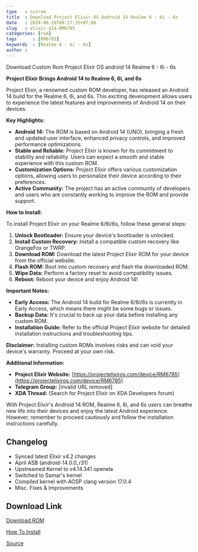```yaml
---
type   : cusrom
title  : Download Project Elixir OS Android 14 Realme 6 - 6i - 6s
date   : 2024-06-28T09:17:35+07:00
slug   : elixir-a14-RM6785
categories: [rom]
tags      : [RM6785]
keywords  : [Realme 6 - 6i - 6s]
author : 
---
```


Download Custom Rom Project Elixir OS android 14 Realme 6 - 6i - 6s

**Project Elixir Brings Android 14 to Realme 6, 6i, and 6s**

Project Elixir, a renowned custom ROM developer, has released an Android 14 build for the Realme 6, 6i, and 6s. This exciting development allows users to experience the latest features and improvements of Android 14 on their devices.

**Key Highlights:**

* **Android 14:** The ROM is based on Android 14 (UNO), bringing a fresh and updated user interface, enhanced privacy controls, and improved performance optimizations.
* **Stable and Reliable:** Project Elixir is known for its commitment to stability and reliability. Users can expect a smooth and stable experience with this custom ROM.
* **Customization Options:** Project Elixir offers various customization options, allowing users to personalize their device according to their preferences.
* **Active Community:** The project has an active community of developers and users who are constantly working to improve the ROM and provide support.

**How to Install:**

To install Project Elixir on your Realme 6/6i/6s, follow these general steps:

1. **Unlock Bootloader:** Ensure your device's bootloader is unlocked.
2. **Install Custom Recovery:** Install a compatible custom recovery like OrangeFox or TWRP.
3. **Download ROM:** Download the latest Project Elixir ROM for your device from the official website.
4. **Flash ROM:** Boot into custom recovery and flash the downloaded ROM.
5. **Wipe Data:** Perform a factory reset to avoid compatibility issues.
6. **Reboot:** Reboot your device and enjoy Android 14!

**Important Notes:**

* **Early Access:** The Android 14 build for Realme 6/6i/6s is currently in Early Access, which means there might be some bugs or issues.
* **Backup Data:** It's crucial to back up your data before installing any custom ROM.
* **Installation Guide:** Refer to the official Project Elixir website for detailed installation instructions and troubleshooting tips.

**Disclaimer:** Installing custom ROMs involves risks and can void your device's warranty. Proceed at your own risk.

**Additional Information:**

* **Project Elixir Website:** [https://projectelixiros.com/device/RM6785](https://projectelixiros.com/device/RM6785)
* **Telegram Group:** [invalid URL removed]
* **XDA Thread:** (Search for Project Elixir on XDA Developers forum)

With Project Elixir's Android 14 ROM, Realme 6, 6i, and 6s users can breathe new life into their devices and enjoy the latest Android experience. However, remember to proceed cautiously and follow the installation instructions carefully.

## Changelog
- Synced latest Elixir v4.2 changes
- April ASB (android-14.0.0_r31)
- Upstreamed Kernel to v4.14.341 openela
- Switched to Samar's kernel
- Compiled kernel with AOSP clang version 17.0.4
- Misc. Fixes & Improvements

## Download Link
[Download ROM](https://www.pling.com/p/1687585/)

[How To Install](https://github.com/ProjectElixir-Devices/Wiki/blob/UNO/RM6785.md)

[Source](https://projectelixiros.com/device/RM6785)